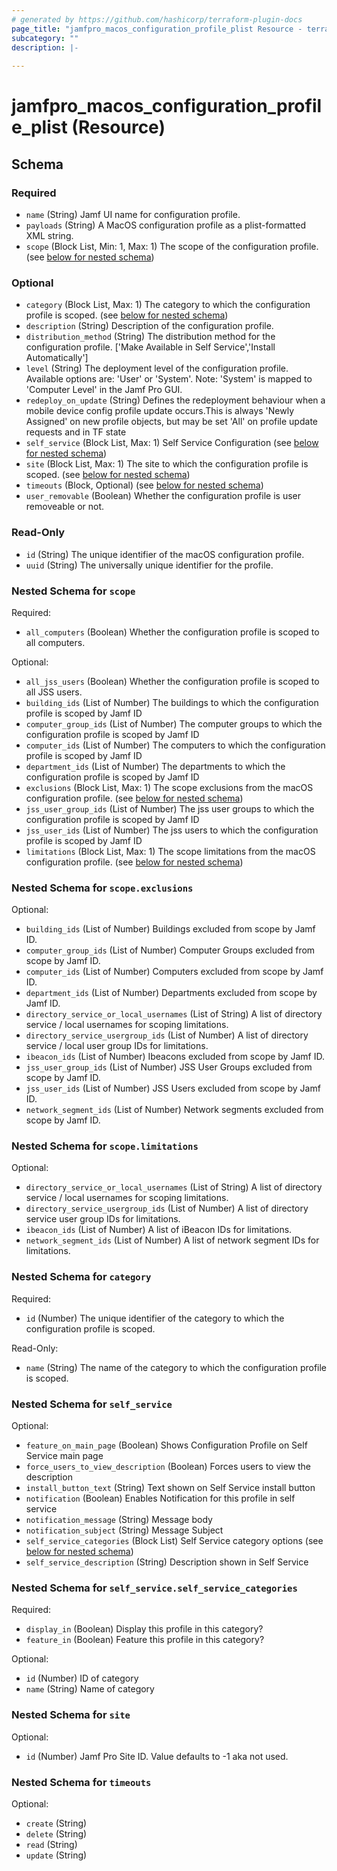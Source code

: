```yaml
---
# generated by https://github.com/hashicorp/terraform-plugin-docs
page_title: "jamfpro_macos_configuration_profile_plist Resource - terraform-provider-jamfpro"
subcategory: ""
description: |-
  
---
```


# jamfpro_macos_configuration_profile_plist (Resource)





<!-- schema generated by tfplugindocs -->
## Schema

### Required

- `name` (String) Jamf UI name for configuration profile.
- `payloads` (String) A MacOS configuration profile as a plist-formatted XML string.
- `scope` (Block List, Min: 1, Max: 1) The scope of the configuration profile. (see [below for nested schema](#nestedblock--scope))

### Optional

- `category` (Block List, Max: 1) The category to which the configuration profile is scoped. (see [below for nested schema](#nestedblock--category))
- `description` (String) Description of the configuration profile.
- `distribution_method` (String) The distribution method for the configuration profile. ['Make Available in Self Service','Install Automatically']
- `level` (String) The deployment level of the configuration profile. Available options are: 'User' or 'System'. Note: 'System' is mapped to 'Computer Level' in the Jamf Pro GUI.
- `redeploy_on_update` (String) Defines the redeployment behaviour when a mobile device config profile update occurs.This is always 'Newly Assigned' on new profile objects, but may be set 'All' on profile update requests and in TF state
- `self_service` (Block List, Max: 1) Self Service Configuration (see [below for nested schema](#nestedblock--self_service))
- `site` (Block List, Max: 1) The site to which the configuration profile is scoped. (see [below for nested schema](#nestedblock--site))
- `timeouts` (Block, Optional) (see [below for nested schema](#nestedblock--timeouts))
- `user_removable` (Boolean) Whether the configuration profile is user removeable or not.

### Read-Only

- `id` (String) The unique identifier of the macOS configuration profile.
- `uuid` (String) The universally unique identifier for the profile.

<a id="nestedblock--scope"></a>
### Nested Schema for `scope`

Required:

- `all_computers` (Boolean) Whether the configuration profile is scoped to all computers.

Optional:

- `all_jss_users` (Boolean) Whether the configuration profile is scoped to all JSS users.
- `building_ids` (List of Number) The buildings to which the configuration profile is scoped by Jamf ID
- `computer_group_ids` (List of Number) The computer groups to which the configuration profile is scoped by Jamf ID
- `computer_ids` (List of Number) The computers to which the configuration profile is scoped by Jamf ID
- `department_ids` (List of Number) The departments to which the configuration profile is scoped by Jamf ID
- `exclusions` (Block List, Max: 1) The scope exclusions from the macOS configuration profile. (see [below for nested schema](#nestedblock--scope--exclusions))
- `jss_user_group_ids` (List of Number) The jss user groups to which the configuration profile is scoped by Jamf ID
- `jss_user_ids` (List of Number) The jss users to which the configuration profile is scoped by Jamf ID
- `limitations` (Block List, Max: 1) The scope limitations from the macOS configuration profile. (see [below for nested schema](#nestedblock--scope--limitations))

<a id="nestedblock--scope--exclusions"></a>
### Nested Schema for `scope.exclusions`

Optional:

- `building_ids` (List of Number) Buildings excluded from scope by Jamf ID.
- `computer_group_ids` (List of Number) Computer Groups excluded from scope by Jamf ID.
- `computer_ids` (List of Number) Computers excluded from scope by Jamf ID.
- `department_ids` (List of Number) Departments excluded from scope by Jamf ID.
- `directory_service_or_local_usernames` (List of String) A list of directory service / local usernames for scoping limitations.
- `directory_service_usergroup_ids` (List of Number) A list of directory service / local user group IDs for limitations.
- `ibeacon_ids` (List of Number) Ibeacons excluded from scope by Jamf ID.
- `jss_user_group_ids` (List of Number) JSS User Groups excluded from scope by Jamf ID.
- `jss_user_ids` (List of Number) JSS Users excluded from scope by Jamf ID.
- `network_segment_ids` (List of Number) Network segments excluded from scope by Jamf ID.


<a id="nestedblock--scope--limitations"></a>
### Nested Schema for `scope.limitations`

Optional:

- `directory_service_or_local_usernames` (List of String) A list of directory service / local usernames for scoping limitations.
- `directory_service_usergroup_ids` (List of Number) A list of directory service user group IDs for limitations.
- `ibeacon_ids` (List of Number) A list of iBeacon IDs for limitations.
- `network_segment_ids` (List of Number) A list of network segment IDs for limitations.



<a id="nestedblock--category"></a>
### Nested Schema for `category`

Required:

- `id` (Number) The unique identifier of the category to which the configuration profile is scoped.

Read-Only:

- `name` (String) The name of the category to which the configuration profile is scoped.


<a id="nestedblock--self_service"></a>
### Nested Schema for `self_service`

Optional:

- `feature_on_main_page` (Boolean) Shows Configuration Profile on Self Service main page
- `force_users_to_view_description` (Boolean) Forces users to view the description
- `install_button_text` (String) Text shown on Self Service install button
- `notification` (Boolean) Enables Notification for this profile in self service
- `notification_message` (String) Message body
- `notification_subject` (String) Message Subject
- `self_service_categories` (Block List) Self Service category options (see [below for nested schema](#nestedblock--self_service--self_service_categories))
- `self_service_description` (String) Description shown in Self Service

<a id="nestedblock--self_service--self_service_categories"></a>
### Nested Schema for `self_service.self_service_categories`

Required:

- `display_in` (Boolean) Display this profile in this category?
- `feature_in` (Boolean) Feature this profile in this category?

Optional:

- `id` (Number) ID of category
- `name` (String) Name of category



<a id="nestedblock--site"></a>
### Nested Schema for `site`

Optional:

- `id` (Number) Jamf Pro Site ID. Value defaults to -1 aka not used.


<a id="nestedblock--timeouts"></a>
### Nested Schema for `timeouts`

Optional:

- `create` (String)
- `delete` (String)
- `read` (String)
- `update` (String)
